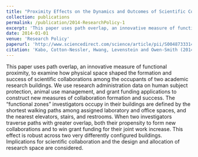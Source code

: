 ```yaml
---
title: "Proximity Effects on the Dynamics and Outcomes of Scientific Collaborations"
collection: publications
permalink: /publication/2014-ResearchPolicy-1
excerpt: 'This paper uses path overlap, an innovative measure of functional proximity, to examine how physical space shaped the formation and success of scientific collaborations among the occupants of two academic research buildings.'
date: 2014-01-01
venue: 'Research Policy'
paperurl: 'http://www.sciencedirect.com/science/article/pii/S0048733314000687'
citation: 'Kabo, Cotton-Nessler, Hwang, Levenstein and Owen-Smith (2014) Proximity Effects on the Dynamics and Outcomes of Scientific Collaborations, Research Policy 43, pp. 1469-1485.'
---
```

This paper uses path overlap, an innovative measure of functional proximity, to examine how physical space shaped the formation and success of scientific collaborations among the occupants of two academic research buildings. We use research administration data on human subject protection, animal use management, and grant funding applications to construct new measures of collaboration formation and success. The “functional zones” investigators occupy in their buildings are defined by the shortest walking paths among assigned laboratory and office spaces, and the nearest elevators, stairs, and restrooms. When two investigators traverse paths with greater overlap, both their propensity to form new collaborations and to win grant funding for their joint work increase. This effect is robust across two very differently configured buildings. Implications for scientific collaboration and the design and allocation of research space are considered.
